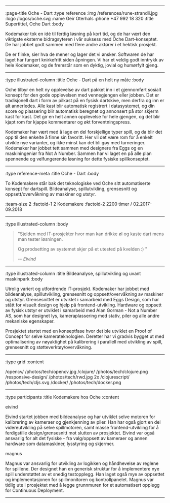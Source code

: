 --------------------------------------------------------------------------------
:page-title Oche - Dart
:type reference
:img /references/rune-strandli.jpg
:logo /logos/oche.svg
:name Geir Oterhals
:phone +47 992 18 320
:title Supertittel, Oche Dart
:body

Kodemaker tok en idé til ferdig løsning på kort tid, og de har vært den viktigste eksterne bidragsyteren i vår suksess med Oche Dart-konseptet. De har jobbet godt sammen med flere andre aktører i et hektisk prosjekt. 

De er flinke, sier hva de mener og lager det vi ønsker. Softwaren de har laget har fungert knirkefritt siden åpningen. Vi har et veldig godt inntrykk av hele Kodemaker, og de fremstår som en dyktig, jovial og humørfylt gjeng.



--------------------------------------------------------------------------------
:type illustrated-column
:title Oche - Dart på en helt ny måte
:body

Oche tilbyr en helt ny opplevelse av dart pakket inn i et gjennomført sosialt konsept for den gode opplevelsen med vennegjengen eller jobben. Det er tradisjonell dart i form av pilkast på en fysisk dartskive, men derfra og inn er alt annerledes. Alle kast blir automatisk registrert i datasystemet, og din score og plassering blir automatisk beregnet og annonsert på stor skjerm kast for kast. Det gir en helt annen opplevelse for hele gjengen, og det blir kjapt rom for kjappe kommentarer og økt forventningspress.

Kodemaker har vært med å lage en del forskjellige typer spill, og da blir det opp til den enkelte å finne sin favoritt. Her vil det være rom for å enkelt utvikle nye varianter, og ikke minst kan det bli gøy med turneringer. Kodemaker har jobbet tett sammen med designere fra Eggs og en maskiningeniør fra Not A Number. Sammen har vi laget en på alle plan spennende og velfungerende løsning for dette fysiske spillkonseptet.

--------------------------------------------------------------------------------
:type reference-meta
:title Oche - Dart
:body

To Kodemakere står bak det teknologiske ved Oche sitt automatiserte konsept for dartspill. Bildeanalyse, spillutvikling, grensesnitt og oppsett/overvåkning av 
maskiner og utstyr.

:team-size 2
:factoid-1 2 Kodemakere
:factoid-2 2200 timer / 02.2017-09.2018

--------------------------------------------------------------------------------
:type illustrated-column
:body



> "Sjelden med IT-prosjekter hvor man kan drikke øl og kaste dart mens man tester løsningen. 
>
> Og prodsetting av systemet skjer på et utested på kvelden :) "
>
> -- <cite>Eivind</cite>
--------------------------------------------------------------------------------

:type illustrated-column
:title Bildeanalyse, spillutvikling og uvant maskinpark
:body

Utrolig variert og utfordrende IT-prosjekt. Kodemaker har jobbet med 
bildeanalyse, spillutvikling, grensesnitt og oppsett/overvåkning av 
maskiner og utstyr. Grensesnittet er utviklet i samarbeid med Eggs Design,
som har stått for visuelt design og hjelp på frontend-utvikling. Hardware
og oppsett av fysisk utstyr er utviklet i samarbeid med Alan Gorman - Not a
Number AS, som har designet lys, kameraplassering med stativ, piler og alle
andre mekaniske egenskaper.

Prosjektet startet med en konseptfase hvor det ble utviklet en Proof of
Concept for selve kamerateknologien. Deretter har vi gradvis bygget ut med
optimalisering av nøyaktighet på kalibrering i parallell med utvikling av
spill, grensesnitt og støtteverktøy/overvåkning.


--------------------------------------------------------------------------------
:type grid
:content

/opencv/                           /photos/tech/opencv.jpg
/clojure/                          /photos/tech/clojure.png
/responsive-design/                /photos/tech/rwd.jpg 2x
/clojurescript/                    /photos/tech/cljs.svg
/docker/                           /photos/tech/docker.png

--------------------------------------------------------------------------------





:type participants
:title Kodemakere hos Oche
:content

eivind

Eivind startet jobben med bildeanalyse og har utviklet selve motoren for kalibrering av kameraer og gjenkjenning av piler. Han har også gjort en del videreutvikling på selve spillmotoren, samt masse frontend-utvikling for å ferdigstille design/grensesnitt mot slutten av prosjektet. Eivind var også ansvarlig for alt det fysiske - fra valg/oppsett av kameraer og annen hardware som datamaskiner, lysstyring og skjermer.

magnus

Magnus var ansvarlig for utvikling av logikken og håndhevelse av reglene for spillene. Der designet han en generisk struktur for å implementere nye spill understøttet av et snedig testopplegg. Han laget også mye av oppsettet og implementasjonen for spillmonitoren og kontrollpanelet. Magnus var tidlig ute i prosjektet med å legge grunnmuren for et automatisert opplegg for Continuous Deployment.

--------------------------------------------------------------------------------
